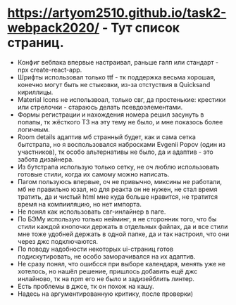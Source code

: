 # https://artyom2510.github.io/task2-webpack2020/ - Тут список страниц.
* Конфиг вебпака впервые настраивал, раньше галп или стандарт - npx create-react-app.
* Шрифты использовал только ttf - тк поддержка весьма хорошая, конечно могут быть не стыковки, из-за отстуствия в Quicksand кириллицы.
* Material Icons не использвоал, только свг, да простенькие: крестики или стрелочки - стараюсь делать псевдоэлементами.
* Формы регистрации и нахождения номера решил засунуть в попапы, тк жёсткого ТЗ на эту тему не было, и мне показось более логичным.
* Room details адаптив мб странный будет, как и сама сетка бытстрапа, но я воспользовался набросками Evgenii Popov (один из участников), тк особо альтернативы не было, да и адаптив - это забота дизайнера.
* Из бутстрапа использую только сетку, не оч люблю использовать готовые стили, когда их самому можно написать.
* Пагом пользуюсь впервые, оч не привычно, миксины не работали, мб не правильно юзал, но для реакта он не нужен, не стал время тратить, да и чистый html мне куда больше нравится, не тратится время на компииляцию, но нет импорта.
* Не понял как использовать свг-инлайнер в паге.
* По БЭМу использую только нейминг, я не сторонник того, что бы стили каждой кнопочки держать в отдельных файлах, да и все стили мне тоже удобней держать в одной папке, да и так настроил, что они через джс подключаются.
* По поводу надобности некоторых ui-страниц готов подискутировать, не особо заморачивался на их адаптив.
* Не сразу понял, что ошибсся при выборе календаря, менять уже не хотелось, но нашёл решение, пришлось добавить ещё джс инлайново, тк на npm его не было и задизейблить линтер.
* Есть проблемы в джсе, тк он похож на кашу.
* Надесь на аргументированную критику, после проверки)
